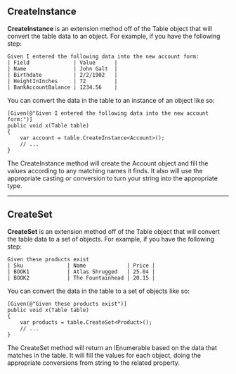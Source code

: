 CreateInstance<T>
---
**CreateInstance<T>** is an extension method off of the Table object that will convert the table data to an object.  For example, if you have the following step:

	Given I entered the following data into the new account form:
	| Field              | Value      |
	| Name               | John Galt  |
	| Birthdate          | 2/2/1902   |
	| HeightInInches     | 72         |
	| BankAccountBalance | 1234.56    |

You can convert the data in the table to an instance of an object like so:

	[Given(@"Given I entered the following data into the new account form:")]
	public void x(Table table)
	{
		var account = table.CreateInstance<Account>();
		// ...
	}

The CreateInstance<T> method will create the Account object and fill the values according to any matching names it finds.  It also will use the appropriate casting or conversion to turn your string into the appropriate type.

***

CreateSet<T>
---
**CreateSet<T>** is an extension method off of the Table object that will convert the table data to a set of objects.  For example, if you have the following step:

	Given these products exist
	| Sku              | Name             | Price |
	| BOOK1            | Atlas Shrugged   | 25.04 |
	| BOOK2            | The Fountainhead | 20.15 |

You can convert the data in the table to a set of objects like so:

	[Given(@"Given these products exist")]
	public void x(Table table)
	{
		var products = table.CreateSet<Product>();
		// ...
	}

The CreateSet<T> method will return an IEnumerable<T> based on the data that matches in the table.  It will fill the values for each object, doing the appropriate conversions from string to the related property.